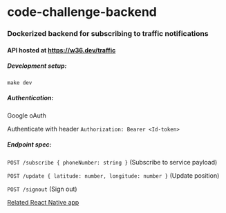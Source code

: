 # code-challenge-backend

### Dockerized backend for subscribing to traffic notifications

#### API hosted at https://w36.dev/traffic

##### Development setup:

`make dev`

##### Authentication:

Google oAuth

Authenticate with header `Authorization: Bearer <Id-token>`

##### Endpoint spec:

`POST /subscribe { phoneNumber: string }` (Subscribe to service payload)

`POST /update { latitude: number, longitude: number }` (Update position)

`POST /signout` (Sign out)

[Related React Native app](https://github.com/kresdl/code-challenge-frontend)
